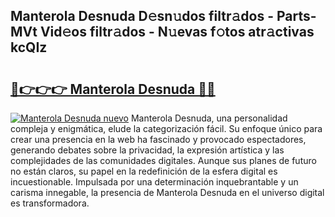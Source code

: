 ## Manterola Desnuda D𝚎sn𝚞dos filtr𝚊dos - Parts-MVt Vid𝚎os filtr𝚊dos - N𝚞evas f𝚘tos atr𝚊ctivas kcQIz

# <h2><a href="http://mb605vd.tromn.icu/?c=Manterola+Desnuda">🔗👉👉👉 Manterola Desnuda 🔗🔗</a></h2>

[![Manterola Desnuda nuevo](https://i.imgur.com/pEAQMta.gif)](http://mb605vd.tromn.icu/?c=Manterola+Desnuda)
Manterola Desnuda, una personalidad compleja y enigmática, elude la categorización fácil. Su enfoque único para crear una presencia en la web ha fascinado y provocado espectadores, generando debates sobre la privacidad, la expresión artística y las complejidades de las comunidades digitales. Aunque sus planes de futuro no están claros, su papel en la redefinición de la esfera digital es incuestionable. Impulsada por una determinación inquebrantable y un carisma innegable, la presencia de Manterola Desnuda en el universo digital es transformadora.
